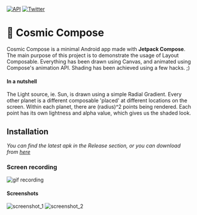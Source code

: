 [![API](https://img.shields.io/badge/API-21%2B-orange?style=for-the-badge)](https://android-arsenal.com/api?level=21) [![Twitter](https://img.shields.io/badge/twitter-thelumiereguy-blue?style=for-the-badge)](https://twitter.com/thelumiereguy)

# 🎨 Cosmic Compose

Cosmic Compose is a minimal Android app made with **Jetpack Compose**. The main purpose of this project is to demonstrate the usage of Layout Composable. Everything has been drawn using Canvas, and animated using Compose's animation API. Shading has been achieved using a few
hacks. ;)

#### In a nutshell

The Light source, ie. Sun, is drawn using a simple Radial Gradient. Every other planet is a
different composable 'placed' at different locations on the screen. Within each planet, there are
(radius)^2 points being rendered. Each point has its own lightness and alpha value, which gives us
the shaded look.

## Installation
_You can find the latest apk in the Release section, or you can download from [here](https://github.com/thelumiereguy/CosmicCompose/releases/download/1.0.0/cosmic_compose-release_v1_0_0.apk)_


### Screen recording

![gif recording](https://user-images.githubusercontent.com/46375353/158436551-7361844e-f706-4e9d-b9cc-78f23ac112fd.gif)

#### Screenshots

![screenshot_1](https://user-images.githubusercontent.com/46375353/158436963-f0c4e357-6f67-41f2-bb18-5800ebbc9e81.jpeg) ![screenshot_2](https://user-images.githubusercontent.com/46375353/158436971-22f8f770-dfef-4095-8c5a-3745244268f0.jpeg)


